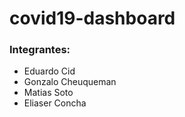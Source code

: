 # covid19-dashboard

### Integrantes:
* Eduardo Cid
* Gonzalo Cheuqueman
* Matias Soto
* Eliaser Concha
